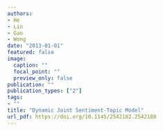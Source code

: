 ```yaml
---
authors:
- He
- Lin
- Gao
- Wong
date: "2013-01-01"
featured: false
image:
  caption: ""
  focal_point: ""
  preview_only: false
publication: ""
publication_types: ["2"]
tags:
- ""
title: "Dynamic Joint Sentiment-Topic Model"
url_pdf: https://doi.org/10.1145/2542182.2542188
---
```

